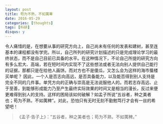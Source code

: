 ```yaml
---
layout: post
title: 苟为不熟，不如荑萆
date: 2016-05-29
categories: [thoughts]
tags: [科研]
disqus: y
---
```


令人痛惜的是，在想要从事的研究方向上，自己尚未有任何的发表和建树，甚至连基本的课程都没有学完。所以，自己所列的研究计划描述的只是完成理论学习的最终状态，而不是自己目前已具备的水平。在这种情况下，不论自己所提的研究方向有多么宏大、高端，若在短时间内实现不了这些想法或者无法向别人提供自己能行的证据，那都只是在给他人画饼。而对方也不是傻瓜，又怎么会为这样的海市蜃楼买单呢？ 因此，一个人是否志向高远，是否具备能力，以及能否得到别人支持是完全不同的几件事。单凭方向的正确与崇高是无法说服他人的。而若志存高远、止于至善，到能够形成能力乃至产生最终实际效果的时间又是相当的漫长，反过来便更难得到别人的支持。这样的困局该如何破解？如孟子所说“五谷者，种之美者也；苟为不熟，不如荑稗”。对此，恐怕只有无时无刻不勤勉笃行才会有一丝的希望吧！

> 《孟子·告子上》：“五谷者，种之美者也；苟为不熟，不如荑稗。”
